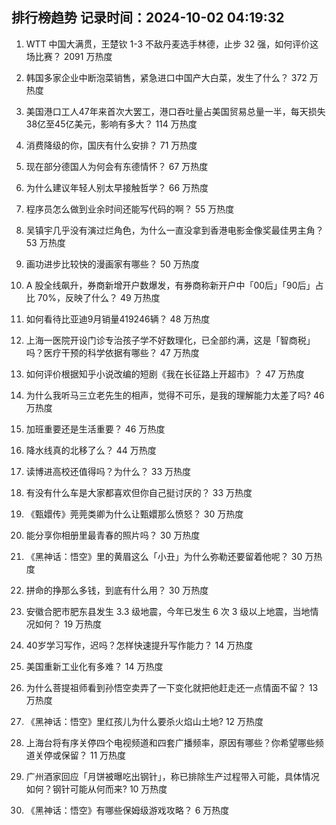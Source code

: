 
## 排行榜趋势 记录时间：2024-10-02 04:19:32
  
  1. WTT 中国大满贯，王楚钦 1-3 不敌丹麦选手林德，止步 32 强，如何评价这场比赛？ 2091 万热度
    
  2. 韩国多家企业中断泡菜销售，紧急进口中国产大白菜，发生了什么？ 372 万热度
    
  3. 美国港口工人47年来首次大罢工，港口吞吐量占美国贸易总量一半，每天损失38亿至45亿美元，影响有多大？ 114 万热度
    
  4. 消费降级的你，国庆有什么安排？ 71 万热度
    
  5. 现在部分德国人为何会有东德情怀？ 67 万热度
    
  6. 为什么建议年轻人别太早接触哲学？ 66 万热度
    
  7. 程序员怎么做到业余时间还能写代码的啊？ 55 万热度
    
  8. 吴镇宇几乎没有演过烂角色，为什么一直没拿到香港电影金像奖最佳男主角？ 53 万热度
    
  9. 画功进步比较快的漫画家有哪些？ 50 万热度
    
  10. A 股全线飙升，券商新增开户数爆发，有券商称新开户中「00后」「90后」占比 70%，反映了什么？ 49 万热度
    
  11. 如何看待比亚迪9月销量419246辆？ 48 万热度
    
  12. 上海一医院开设门诊专治孩子学不好数理化，已全部约满，这是「智商税」吗？医疗干预的科学依据有哪些？ 47 万热度
    
  13. 如何评价根据知乎小说改编的短剧《我在长征路上开超市》？ 47 万热度
    
  14. 为什么我听马三立老先生的相声，觉得不可乐，是我的理解能力太差了吗? 46 万热度
    
  15. 加班重要还是生活重要？ 46 万热度
    
  16. 降水线真的北移了么？ 44 万热度
    
  17. 读博进高校还值得吗？为什么？ 33 万热度
    
  18. 有没有什么车是大家都喜欢但你自己挺讨厌的？ 33 万热度
    
  19. 《甄嬛传》莞莞类卿为什么让甄嬛那么愤怒？ 30 万热度
    
  20. 能分享你相册里最青春的照片吗？ 30 万热度
    
  21. 《黑神话：悟空》里的黄眉这么「小丑」为什么弥勒还要留着他呢？ 30 万热度
    
  22. 拼命的挣那么多钱，到底有什么用？ 30 万热度
    
  23. 安徽合肥市肥东县发生 3.3 级地震，今年已发生 6 次 3 级以上地震，当地情况如何？ 19 万热度
    
  24. 40岁学习写作，迟吗？怎样快速提升写作能力？ 14 万热度
    
  25. 美国重新工业化有多难？ 14 万热度
    
  26. 为什么菩提祖师看到孙悟空卖弄了一下变化就把他赶走还一点情面不留？ 13 万热度
    
  27. 《黑神话：悟空》里红孩儿为什么要杀火焰山土地? 12 万热度
    
  28. 上海台将有序关停四个电视频道和四套广播频率，原因有哪些？你希望哪些频道关停或保留？ 11 万热度
    
  29. 广州酒家回应「月饼被曝吃出钢针」，称已排除生产过程带入可能，具体情况如何？钢针可能从何而来? 10 万热度
    
  30. 《黑神话：悟空》有哪些保姆级游戏攻略？ 6 万热度
    